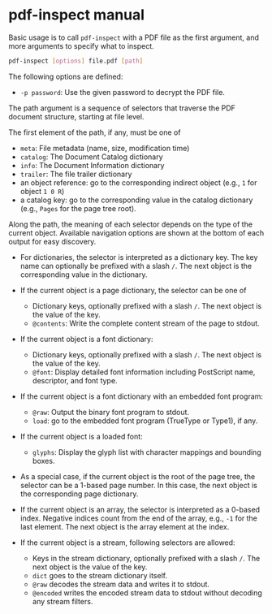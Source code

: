 pdf-inspect manual
==================

Basic usage is to call `pdf-inspect` with a PDF file as the first argument,
and more arguments to specify what to inspect.

```sh
pdf-inspect [options] file.pdf [path]
```

The following options are defined:

- `-p password`: Use the given password to decrypt the PDF file.

The path argument is a sequence of selectors that traverse the PDF document
structure, starting at file level.

The first element of the path, if any, must be one of
- `meta`: File metadata (name, size, modification time)
- `catalog`: The Document Catalog dictionary
- `info`: The Document Information dictionary
- `trailer`: The file trailer dictionary
- an object reference: go to the corresponding indirect object
  (e.g., `1` for object `1 0 R`)
- a catalog key: go to the corresponding value in the catalog dictionary
  (e.g., `Pages` for the page tree root).


Along the path, the meaning of each selector depends on the type of the current
object. Available navigation options are shown at the bottom of each output for
easy discovery.

- For dictionaries, the selector is interpreted as a dictionary key.
  The key name can optionally be prefixed with a slash `/`.
  The next object is the corresponding value in the dictionary.

- If the current object is a page dictionary, the selector can be one of
  * Dictionary keys, optionally prefixed with a slash `/`.
    The next object is the value of the key.
  * `@contents`: Write the complete content stream of the page to stdout.

- If the current object is a font dictionary:
  * Dictionary keys, optionally prefixed with a slash `/`.
    The next object is the value of the key.
  * `@font`: Display detailed font information including PostScript name, descriptor, and font type.

- If the current object is a font dictionary with an embedded font program:
  * `@raw`: Output the binary font program to stdout.
  * `load`: go to the embedded font program (TrueType or Type1), if any.

- If the current object is a loaded font:
  * `glyphs`: Display the glyph list with character mappings and bounding boxes.

- As a special case, if the current object is the root of the page tree, the
  selector can be a 1-based page number. In this case, the next object is
  the corresponding page dictionary.

- If the current object is an array, the selector is interpreted as a 0-based index.
  Negative indices count from the end of the array, e.g., `-1` for the last element.
  The next object is the array element at the index.

- If the current object is a stream, following selectors are allowed:
  * Keys in the stream dictionary, optionally prefixed with a slash `/`.
    The next object is the value of the key.
  * `dict` goes to the stream dictionary itself.
  * `@raw` decodes the stream data and writes it to stdout.
  * `@encoded` writes the encoded stream data to stdout without decoding any
    stream filters.
